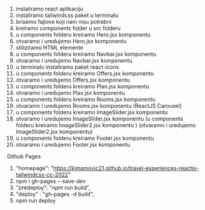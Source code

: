 1. instaliramo react aplikaciju
2. instaliramo tailwindcss paket u terminalu
3. brisemo fajlove koji nam nisu potrebni
4. kreiramo components folder u src folderu
5. u components folderu kreiramo Hero.jsx komponentu
6. otvaramo i uredujemo Hero.jsx komponentu
7. stiliziramo HTML elemente
8. u components folderu kreiramo Navbar.jsx komponentu
9. otvaramo i uredujemo Navbar.jsx komponentu
10. u terminalu instaliramo paket react-icons
11. u components folderu kreiramo Offers.jsx komponentu
12. otvaramo i uredujemo Offers.jsx komponentu
13. u components folderu kreiramo Plan.jsx komponentu
14. otvaramo i uredujemo Plax.jsx komponentu
15. u components folderu kreiramo Rooms.jsx komponentu
16. otvaramo i uredujemo Rooms.jsx komponentu
(ReactJS Carousel)
17. u components folderu kreiramo ImageSlider.jsx komponentu
18. otvaramo i uredujemo ImageSlider.jsx komponentu
(u components folderu kreiramo ImageSlider2.jsx komponentu )
(otvaramo i uredujemo ImageSlider2.jsx komponentu)
19. u components folderu kreiramo Footer.jsx komponentu
20. otvaramo i uredujemo Footer.jsx komponentu


Github Pages
1.  "homepage": "https://kimamovic21.github.io/travel-experiences-reactjs-tailwindcss-cc-2022"
2. npm i gh-pages --save-dev
3. "predeploy": "npm run build",
4. "deploy" : "gh-pages -d build",
5. npm run deploy
